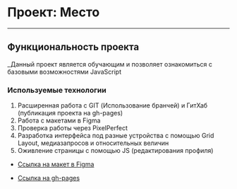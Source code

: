 # Проект: Место
------
## Функциональность проекта
_Данный проект является обучающим и позволяет ознакомиться с базовыми возможностями JavaScript
### Используемые технологии
1. Расширенная работа с GIT (Использование бранчей) и ГитХаб (публикация проекта на gh-pages)
2. Работа с макетами в Figma
3. Проверка работы через PixelPerfect
4. Разработка интерфейса под разные устройства с помощью Grid Layout, медиазапросов и относительных величин
5. Оживление страницы с помощью JS (редактирования профиля)

* [Ссылка на макет в Figma](https://www.figma.com/file/2cn9N9jSkmxD84oJik7xL7/JavaScript.-Sprint-4?node-id=0%3A1)

* [Ссылка на gh-pages](https://annamarkelova.github.io/mesto/)